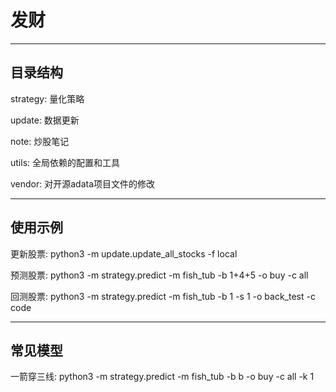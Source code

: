 # 发财

---

## 目录结构

strategy: 量化策略

update: 数据更新

note: 炒股笔记

utils: 全局依赖的配置和工具

vendor: 对开源adata项目文件的修改

---

## 使用示例

更新股票: python3 -m update.update_all_stocks -f local

预测股票: python3 -m strategy.predict -m fish_tub -b 1+4+5 -o buy -c all

回测股票: python3 -m strategy.predict -m fish_tub -b 1 -s 1 -o back_test -c code

---

## 常见模型

一箭穿三线:  python3 -m strategy.predict -m fish_tub -b b -o buy -c all -k 1
